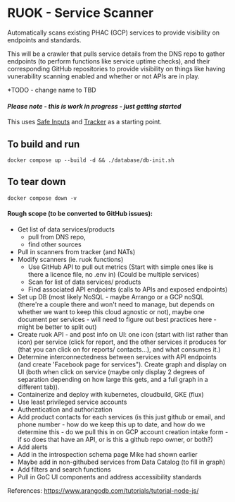 # RUOK - Service Scanner

Automatically scans existing PHAC (GCP) services to provide visibility on endpoints and standards. 

This will be a crawler that pulls service details from the DNS repo to gather endpoints (to perform functions like service uptime checks), and their corresponding GitHub repositories to provide visibility on things like having vunerability scanning enabled and whether or not APIs are in play. 

*TODO - change name to TBD 

#### *Please note - this is work in progress - just getting started* 

This uses [Safe Inputs](https://github.com/PHACDataHub/safe-inputs) and [Tracker](https://github.com/canada-ca/tracker) as a starting point.

## To build and run 
```
docker compose up --build -d && ./database/db-init.sh
```

## To tear down 
```
docker compose down -v
```



#### Rough scope (to be converted to GitHub issues):
* Get list of data services/products 
    * pull from DNS repo, 
    * find other sources
* Pull in scanners from tracker (and NATs) 
* Modify scanners (ie. ruok functions) 
    * Use GitHub API to pull out metrics (Start with simple ones like is there a licence file, no .env in) (Could be multiple services)
    * Scan for list of data services/ products 
    * Find associated API endpoints (calls to APIs and exposed endpoints)
* Set up DB (most likely NoSQL - maybe Arrango or a GCP noSQL (there're a couple there and won't need to manage, but depends on whether we want to keep this cloud agnostic or not), maybe one document per services -  will need to figure out best practices here - might be better to split out)
* Create ruok API - and post info on UI: one icon (start with list rather than icon) per service (click for report, and the other services it produces for (that you can click on for reports/ contacts...), and what consumes it.)
* Determine interconnectedness between services with API endpoints (and create 'Facebook page for services"). Create graph and display on UI (both when click on service (maybe only display 2 degrees of separation depending on how large this gets, and a full graph in a different tab)).
* Containerize and deploy with kubernetes, cloudbuild, GKE (flux)
* Use least privileged service accounts
* Authentication and authorization
* Add product contacts for each services (is this just github or email, and phone number - how do we keep this up to date, and how do we determine this - do we pull this in on GCP account creation intake form - if so does that have an API, or is this a github repo owner, or both?)
* Add alerts
* Add in the introspection schema page Mike had shown earlier
* Maybe add in non-githubed services from Data Catalog (to fill in graph) 
* Add filters and search functions
* Pull in GoC UI components and address accessibility standards

References:
https://www.arangodb.com/tutorials/tutorial-node-js/




